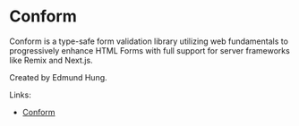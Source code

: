 # Conform

Conform is a type-safe form validation library utilizing web fundamentals to progressively enhance HTML Forms with full support for server frameworks like Remix and Next.js.

Created by Edmund Hung.

Links:

- [Conform](https://conform.guide)
